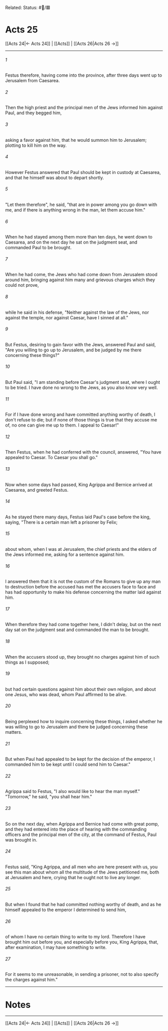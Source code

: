 Related:
Status: #📖/🟥
# Acts 25

[[Acts 24|← Acts 24]] | [[Acts]] | [[Acts 26|Acts 26 →]]
***



###### 1 
Festus therefore, having come into the province, after three days went up to Jerusalem from Caesarea. 

###### 2 
Then the high priest and the principal men of the Jews informed him against Paul, and they begged him, 

###### 3 
asking a favor against him, that he would summon him to Jerusalem; plotting to kill him on the way. 

###### 4 
However Festus answered that Paul should be kept in custody at Caesarea, and that he himself was about to depart shortly. 

###### 5 
"Let them therefore", he said, "that are in power among you go down with me, and if there is anything wrong in the man, let them accuse him." 

###### 6 
When he had stayed among them more than ten days, he went down to Caesarea, and on the next day he sat on the judgment seat, and commanded Paul to be brought. 

###### 7 
When he had come, the Jews who had come down from Jerusalem stood around him, bringing against him many and grievous charges which they could not prove, 

###### 8 
while he said in his defense, "Neither against the law of the Jews, nor against the temple, nor against Caesar, have I sinned at all." 

###### 9 
But Festus, desiring to gain favor with the Jews, answered Paul and said, "Are you willing to go up to Jerusalem, and be judged by me there concerning these things?" 

###### 10 
But Paul said, "I am standing before Caesar's judgment seat, where I ought to be tried. I have done no wrong to the Jews, as you also know very well. 

###### 11 
For if I have done wrong and have committed anything worthy of death, I don't refuse to die; but if none of those things is true that they accuse me of, no one can give me up to them. I appeal to Caesar!" 

###### 12 
Then Festus, when he had conferred with the council, answered, "You have appealed to Caesar. To Caesar you shall go." 

###### 13 
Now when some days had passed, King Agrippa and Bernice arrived at Caesarea, and greeted Festus. 

###### 14 
As he stayed there many days, Festus laid Paul's case before the king, saying, "There is a certain man left a prisoner by Felix; 

###### 15 
about whom, when I was at Jerusalem, the chief priests and the elders of the Jews informed me, asking for a sentence against him. 

###### 16 
I answered them that it is not the custom of the Romans to give up any man to destruction before the accused has met the accusers face to face and has had opportunity to make his defense concerning the matter laid against him. 

###### 17 
When therefore they had come together here, I didn't delay, but on the next day sat on the judgment seat and commanded the man to be brought. 

###### 18 
When the accusers stood up, they brought no charges against him of such things as I supposed; 

###### 19 
but had certain questions against him about their own religion, and about one Jesus, who was dead, whom Paul affirmed to be alive. 

###### 20 
Being perplexed how to inquire concerning these things, I asked whether he was willing to go to Jerusalem and there be judged concerning these matters. 

###### 21 
But when Paul had appealed to be kept for the decision of the emperor, I commanded him to be kept until I could send him to Caesar." 

###### 22 
Agrippa said to Festus, "I also would like to hear the man myself." "Tomorrow," he said, "you shall hear him." 

###### 23 
So on the next day, when Agrippa and Bernice had come with great pomp, and they had entered into the place of hearing with the commanding officers and the principal men of the city, at the command of Festus, Paul was brought in. 

###### 24 
Festus said, "King Agrippa, and all men who are here present with us, you see this man about whom all the multitude of the Jews petitioned me, both at Jerusalem and here, crying that he ought not to live any longer. 

###### 25 
But when I found that he had committed nothing worthy of death, and as he himself appealed to the emperor I determined to send him, 

###### 26 
of whom I have no certain thing to write to my lord. Therefore I have brought him out before you, and especially before you, King Agrippa, that, after examination, I may have something to write. 

###### 27 
For it seems to me unreasonable, in sending a prisoner, not to also specify the charges against him."

---
# Notes


***
[[Acts 24|← Acts 24]] | [[Acts]] | [[Acts 26|Acts 26 →]]
